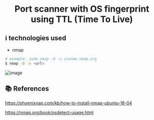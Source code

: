 <h1 align="center">Port scanner with OS fingerprint using TTL (Time To Live)</h1>

## :information_source:  technologies used

* nmap

```bash
# exemple: sudo nmap -O -v scanme.nmap.org
$ nmap -O -v <url>
```

![image](https://user-images.githubusercontent.com/32443720/162112754-fc6b878e-2832-4710-8a9a-001b43a6622f.png)

## :books: References

https://phoenixnap.com/kb/how-to-install-nmap-ubuntu-18-04

https://nmap.org/book/osdetect-usage.html
